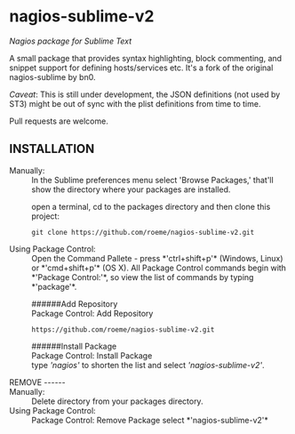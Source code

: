 nagios-sublime-v2
============  
_Nagios package for Sublime Text_

A small package that provides syntax highlighting, block commenting, and snippet support for
defining hosts/services etc. It's a fork of the original nagios-sublime by bn0.

*Caveat*: This is still under development, the JSON definitions (not used by ST3) might
be out of sync with the plist definitions from time to time.

Pull requests are welcome.

INSTALLATION
-------------
<dl>
<dt>Manually:</dt>
<dd>In the Sublime preferences menu select 'Browse Packages,' that'll show the directory where your
packages are installed.

open a terminal, cd to the packages directory and then clone this project:

	git clone https://github.com/roeme/nagios-sublime-v2.git
</dd>
<dt>Using Package Control:</dt>
<dd>Open the Command Pallete - press *'ctrl+shift+p'* (Windows, Linux) or *'cmd+shift+p'* (OS X).  
All Package Control commands begin with *'Package Control:'*, so view the list of
commands by typing *'package'*.

######Add Repository  
Package Control: Add Repository  

	https://github.com/roeme/nagios-sublime-v2.git


######Install Package  
Package Control: Install Package  
type *'nagios'* to shorten the list and select *'nagios-sublime-v2'*.
</dd>
REMOVE
------
<dt>Manually:</dt>
<dd>Delete directory from your packages directory.</dd>
<dt>Using Package Control:</dt>
<dd>Package Control: Remove Package  
select *'nagios-sublime-v2'*
</dd>

